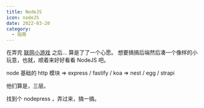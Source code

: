 ```yaml
---
title: NodeJS
icon: nodeJS
date: 2022-03-20
category:
  - 指南
---
```


在弄完 [联网小游戏](https://github.com/huamurui/bumping-balls) 之后... 算是了了一个心愿。
想要搞搞后端然后凑一个像样的小玩意，也就，顺着来好好看看 NodeJS 吧。

node 基础的 http 模块 => express / fastify / koa => nest / egg / strapi

他们算是，三层。

找到个 nodepress ，弄过来，搞一搞。  
